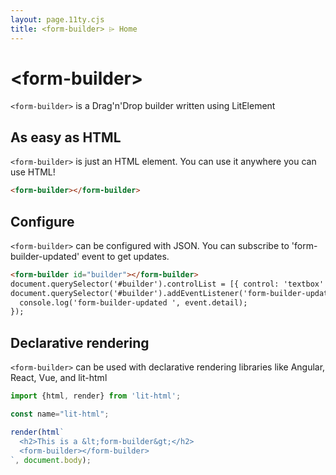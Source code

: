```yaml
---
layout: page.11ty.cjs
title: <form-builder> ⌲ Home
---
```


# &lt;form-builder>

`<form-builder>` is a Drag'n'Drop builder written using LitElement

## As easy as HTML

<section class="columns">
  <div>

`<form-builder>` is just an HTML element. You can use it anywhere you can use HTML!

```html
<form-builder></form-builder>
```

  </div>
  <div>

<form-builder></form-builder>

  </div>
</section>

## Configure

<section class="columns">
  <div>

`<form-builder>` can be configured with JSON. You can subscribe to 'form-builder-updated' event to get updates.

```html
<form-builder id="builder"></form-builder>
document.querySelector('#builder').controlList = [{ control: 'textbox' }];
document.querySelector('#builder').addEventListener('form-builder-updated', (event) => {
  console.log('form-builder-updated ', event.detail);
});
```

  </div>
  <div>

<form-builder id="builder"></form-builder>
<script>
  document.querySelector('#builder').controlList = [{ control: 'textbox' }];
  document.querySelector('#builder').addEventListener('form-builder-updated', (event) => {
    console.log('form-builder-updated ', event.detail);
  });
</script>

  </div>
</section>

## Declarative rendering

<section class="columns">
  <div>

`<form-builder>` can be used with declarative rendering libraries like Angular, React, Vue, and lit-html

```js
import {html, render} from 'lit-html';

const name="lit-html";

render(html`
  <h2>This is a &lt;form-builder&gt;</h2>
  <form-builder></form-builder>
`, document.body);
```

  </div>
  <div>

<form-builder></form-builder>

  </div>
</section>
